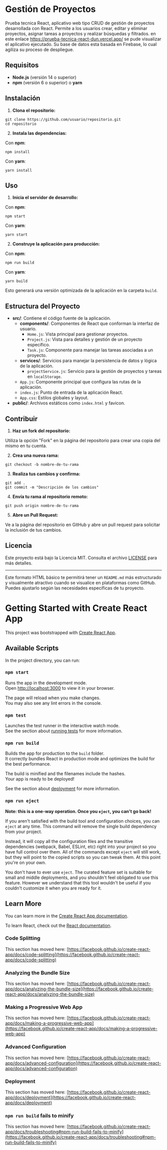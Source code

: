 # <a name="proyecto-gestion"></a>Gestión de Proyectos

Prueba tecnica React, aplicativo web tipo CRUD de gestión de proyectos desarrollada con React. Permite a los usuarios crear, editar y eliminar proyectos, asignar tareas a proyectos y realizar búsquedas y filtrados. en este enlace https://prueba-tecnica-react-dun.vercel.app/ se pude visualizar el aplicativo ejecutado.
Su base de datos esta basada en Firebase, lo cual agiliza su proceso de despliegue. 
## <a name="requisitos"></a>Requisitos

- **Node.js** (versión 14 o superior)
- **npm** (versión 6 o superior) o **yarn**

## <a name="instalacion"></a>Instalación

<ol>
  <li><b>Clona el repositorio:</b></li>
</ol>

<pre><code>git clone https://github.com/usuario/repositorio.git
cd repositorio
</code></pre>

<ol start="2">
  <li><b>Instala las dependencias:</b></li>
</ol>

Con <b>npm</b>:

<pre><code>npm install
</code></pre>

Con <b>yarn</b>:

<pre><code>yarn install
</code></pre>

## <a name="uso"></a>Uso

<ol>
  <li><b>Inicia el servidor de desarrollo:</b></li>
</ol>

Con <b>npm</b>:

<pre><code>npm start
</code></pre>

Con <b>yarn</b>:

<pre><code>yarn start
</code></pre>

<ol start="2">
  <li><b>Construye la aplicación para producción:</b></li>
</ol>

Con <b>npm</b>:

<pre><code>npm run build
</code></pre>

Con <b>yarn</b>:

<pre><code>yarn build
</code></pre>

Esto generará una versión optimizada de la aplicación en la carpeta <code>build</code>.

## <a name="estructura"></a>Estructura del Proyecto

<ul>
  <li><b>src/</b>: Contiene el código fuente de la aplicación.
    <ul>
      <li><b>components/</b>: Componentes de React que conforman la interfaz de usuario.
        <ul>
          <li><code>Home.js</code>: Vista principal para gestionar proyectos.</li>
          <li><code>Project.js</code>: Vista para detalles y gestión de un proyecto específico.</li>
          <li><code>Task.js</code>: Componente para manejar las tareas asociadas a un proyecto.</li>
        </ul>
      </li>
      <li><b>services/</b>: Servicios para manejar la persistencia de datos y lógica de la aplicación.
        <ul>
          <li><code>projectService.js</code>: Servicio para la gestión de proyectos y tareas en <code>localStorage</code>.</li>
        </ul>
      </li>
      <li><code>App.js</code>: Componente principal que configura las rutas de la aplicación.</li>
      <li><code>index.js</code>: Punto de entrada de la aplicación React.</li>
      <li><code>App.css</code>: Estilos globales y layout.</li>
    </ul>
  </li>
  <li><b>public/</b>: Archivos estáticos como <code>index.html</code> y favicon.</li>
</ul>

## <a name="contribuir"></a>Contribuir

<ol>
  <li><b>Haz un fork del repositorio:</b></li>
</ol>

Utiliza la opción "Fork" en la página del repositorio para crear una copia del mismo en tu cuenta.

<ol start="2">
  <li><b>Crea una nueva rama:</b></li>
</ol>

<pre><code>git checkout -b nombre-de-tu-rama
</code></pre>

<ol start="3">
  <li><b>Realiza tus cambios y confirma:</b></li>
</ol>

<pre><code>git add .
git commit -m "Descripción de los cambios"
</code></pre>

<ol start="4">
  <li><b>Envía tu rama al repositorio remoto:</b></li>
</ol>

<pre><code>git push origin nombre-de-tu-rama
</code></pre>

<ol start="5">
  <li><b>Abre un Pull Request:</b></li>
</ol>

Ve a la página del repositorio en GitHub y abre un pull request para solicitar la inclusión de tus cambios.

## <a name="licencia"></a>Licencia

Este proyecto está bajo la Licencia MIT. Consulta el archivo [LICENSE](LICENSE) para más detalles.

---

Este formato HTML básico te permitirá tener un `README.md` más estructurado y visualmente atractivo cuando se visualice en plataformas como GitHub. Puedes ajustarlo según las necesidades específicas de tu proyecto.

# Getting Started with Create React App

This project was bootstrapped with [Create React App](https://github.com/facebook/create-react-app).

## Available Scripts

In the project directory, you can run:

### `npm start`

Runs the app in the development mode.\
Open [http://localhost:3000](http://localhost:3000) to view it in your browser.

The page will reload when you make changes.\
You may also see any lint errors in the console.

### `npm test`

Launches the test runner in the interactive watch mode.\
See the section about [running tests](https://facebook.github.io/create-react-app/docs/running-tests) for more information.

### `npm run build`

Builds the app for production to the `build` folder.\
It correctly bundles React in production mode and optimizes the build for the best performance.

The build is minified and the filenames include the hashes.\
Your app is ready to be deployed!

See the section about [deployment](https://facebook.github.io/create-react-app/docs/deployment) for more information.

### `npm run eject`

**Note: this is a one-way operation. Once you `eject`, you can't go back!**

If you aren't satisfied with the build tool and configuration choices, you can `eject` at any time. This command will remove the single build dependency from your project.

Instead, it will copy all the configuration files and the transitive dependencies (webpack, Babel, ESLint, etc) right into your project so you have full control over them. All of the commands except `eject` will still work, but they will point to the copied scripts so you can tweak them. At this point you're on your own.

You don't have to ever use `eject`. The curated feature set is suitable for small and middle deployments, and you shouldn't feel obligated to use this feature. However we understand that this tool wouldn't be useful if you couldn't customize it when you are ready for it.

## Learn More

You can learn more in the [Create React App documentation](https://facebook.github.io/create-react-app/docs/getting-started).

To learn React, check out the [React documentation](https://reactjs.org/).

### Code Splitting

This section has moved here: [https://facebook.github.io/create-react-app/docs/code-splitting](https://facebook.github.io/create-react-app/docs/code-splitting)

### Analyzing the Bundle Size

This section has moved here: [https://facebook.github.io/create-react-app/docs/analyzing-the-bundle-size](https://facebook.github.io/create-react-app/docs/analyzing-the-bundle-size)

### Making a Progressive Web App

This section has moved here: [https://facebook.github.io/create-react-app/docs/making-a-progressive-web-app](https://facebook.github.io/create-react-app/docs/making-a-progressive-web-app)

### Advanced Configuration

This section has moved here: [https://facebook.github.io/create-react-app/docs/advanced-configuration](https://facebook.github.io/create-react-app/docs/advanced-configuration)

### Deployment

This section has moved here: [https://facebook.github.io/create-react-app/docs/deployment](https://facebook.github.io/create-react-app/docs/deployment)

### `npm run build` fails to minify

This section has moved here: [https://facebook.github.io/create-react-app/docs/troubleshooting#npm-run-build-fails-to-minify](https://facebook.github.io/create-react-app/docs/troubleshooting#npm-run-build-fails-to-minify)
